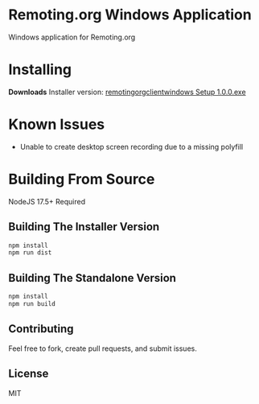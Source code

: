 

# Remoting.org Windows Application
Windows application for Remoting.org

# Installing
**Downloads**
Installer version: [remotingorgclientwindows Setup 1.0.0.exe](https://github.com/remotingorg/remoting.org-client-windows-desktop/releases/download/1.0.0/Remoting.org.Setup.1.0.0.exe)

# Known Issues
- Unable to create desktop screen recording due to a missing polyfill

# Building From Source
NodeJS 17.5+ Required


## Building The Installer Version
```bash
npm install
npm run dist
```

## Building The Standalone Version
```bash
npm install
npm run build
```

## Contributing
Feel free to fork, create pull requests, and submit issues.

## License
MIT
